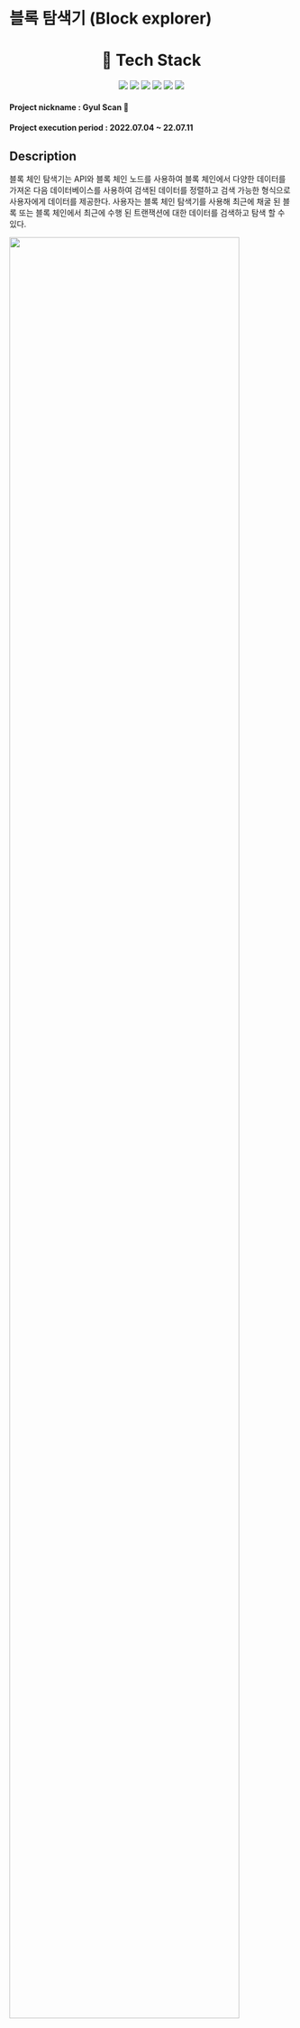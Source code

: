 # 블록 탐색기 (Block explorer)
  
<div align=center>
  <h1>
    🔨 Tech Stack
  </h1>
  <img src="https://img.shields.io/badge/html-E34F26?style=for-the-badge&logo=html5&logoColor=white">
  <img src="https://img.shields.io/badge/css-1572B6?style=for-the-badge&logo=css3&logoColor=white">
  <img src="https://img.shields.io/badge/javascript-F7DF1E?style=for-the-badge&logo=javascript&logoColor=black">
  <img src="https://img.shields.io/badge/Node.js-339933?style=for-the-badge&logo=node.js&logoColor=black">
  <img src="https://img.shields.io/badge/react-61DAFB?style=for-the-badge&logo=react&logoColor=black">
  <img src="https://img.shields.io/badge/ReduxSaga-999999?style=for-the-badge&logo=redux%20saga&logoColor=white">
  
</div>

#### Project nickname : Gyul Scan 🍊
#### Project execution period : 2022.07.04 ~ 22.07.11

## Description

블록 체인 탐색기는 API와 블록 체인 노드를 사용하여 블록 체인에서 다양한 데이터를 가져온 다음 데이터베이스를 사용하여 검색된 데이터를 정렬하고 검색 가능한 형식으로 사용자에게 데이터를 제공한다.
사용자는 블록 체인 탐색기를 사용해 최근에 채굴 된 블록 또는 블록 체인에서 최근에 수행 된 트랜잭션에 대한 데이터를 검색하고 탐색 할 수 있다.

<img width="90%" src="https://user-images.githubusercontent.com/99451642/195080360-a7b3f4a4-4dd2-40fe-b725-5c5b41abe1f7.gif"/>

## Step 1

```
npm install
```

Or

```
npm i
```

## Step 2 

```
cd back
```

```
.env
```

```
vi .env
```

```
DB_HOST = 127.0.0.1
DB_USER = 'your_mysql_id'
DB_PASSWORD = 'your_mysql_id'
DB_DATABASE = 'your_database_name'

```

Or

back 디렉토리 안에 .env 파일을 생성해 준 뒤

```
DB_HOST = 127.0.0.1
DB_USER = 'your_mysql_id'
DB_PASSWORD = 'your_mysql_id'
DB_DATABASE = 'your_database_name'

```
를 입력 후 저장해준다.


**DB스키마 파일 위치: back/DB/DB.sql

## Step 3

locahost:8545 포트로 프라이빗 네트워크를 연결한다.
간단히 truffle 테스트 네트워크를 사용해도 된다.

## Step 4

```
cd front
```

```
npm run start
```

다른 터미널 Open

```
cd front
```

```
npm run start
```
